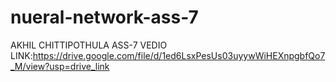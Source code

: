 # nueral-network-ass-7
AKHIL CHITTIPOTHULA
ASS-7
VEDIO LINK:https://drive.google.com/file/d/1ed6LsxPesUs03uyywWiHEXnpgbfQo7_M/view?usp=drive_link
